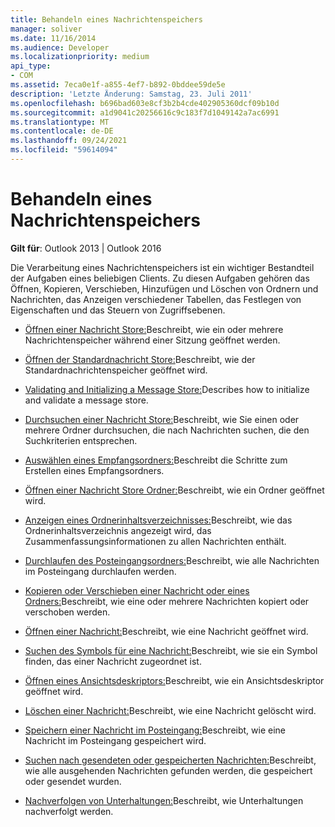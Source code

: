 ```yaml
---
title: Behandeln eines Nachrichtenspeichers
manager: soliver
ms.date: 11/16/2014
ms.audience: Developer
ms.localizationpriority: medium
api_type:
- COM
ms.assetid: 7eca0e1f-a855-4ef7-b892-0bddee59de5e
description: 'Letzte Änderung: Samstag, 23. Juli 2011'
ms.openlocfilehash: b696bad603e8cf3b2b4cde402905360dcf09b10d
ms.sourcegitcommit: a1d9041c20256616c9c183f7d1049142a7ac6991
ms.translationtype: MT
ms.contentlocale: de-DE
ms.lasthandoff: 09/24/2021
ms.locfileid: "59614094"
---
```

# <a name="handling-a-message-store"></a>Behandeln eines Nachrichtenspeichers
  
**Gilt für**: Outlook 2013 | Outlook 2016 
  
Die Verarbeitung eines Nachrichtenspeichers ist ein wichtiger Bestandteil der Aufgaben eines beliebigen Clients. Zu diesen Aufgaben gehören das Öffnen, Kopieren, Verschieben, Hinzufügen und Löschen von Ordnern und Nachrichten, das Anzeigen verschiedener Tabellen, das Festlegen von Eigenschaften und das Steuern von Zugriffsebenen.

- [Öffnen einer Nachricht Store:](opening-a-message-store.md)Beschreibt, wie ein oder mehrere Nachrichtenspeicher während einer Sitzung geöffnet werden.
    
- [Öffnen der Standardnachricht Store:](opening-the-default-message-store.md)Beschreibt, wie der Standardnachrichtenspeicher geöffnet wird.
    
- [Validating and Initializing a Message Store:](validating-and-initializing-a-message-store.md)Describes how to initialize and validate a message store.
    
- [Durchsuchen einer Nachricht Store:](searching-a-message-store.md)Beschreibt, wie Sie einen oder mehrere Ordner durchsuchen, die nach Nachrichten suchen, die den Suchkriterien entsprechen.
    
- [Auswählen eines Empfangsordners:](selecting-a-receive-folder.md)Beschreibt die Schritte zum Erstellen eines Empfangsordners.
    
- [Öffnen einer Nachricht Store Ordner:](opening-a-message-store-folder.md)Beschreibt, wie ein Ordner geöffnet wird.
    
- [Anzeigen eines Ordnerinhaltsverzeichnisses:](displaying-a-folder-contents-table.md)Beschreibt, wie das Ordnerinhaltsverzeichnis angezeigt wird, das Zusammenfassungsinformationen zu allen Nachrichten enthält.
    
- [Durchlaufen des Posteingangsordners:](traversing-the-inbox-folder.md)Beschreibt, wie alle Nachrichten im Posteingang durchlaufen werden.
    
- [Kopieren oder Verschieben einer Nachricht oder eines Ordners:](copying-or-moving-a-message-or-a-folder.md)Beschreibt, wie eine oder mehrere Nachrichten kopiert oder verschoben werden.
    
- [Öffnen einer Nachricht:](opening-a-message.md)Beschreibt, wie eine Nachricht geöffnet wird.
    
- [Suchen des Symbols für eine Nachricht:](finding-the-icon-for-a-message.md)Beschreibt, wie sie ein Symbol finden, das einer Nachricht zugeordnet ist.
    
- [Öffnen eines Ansichtsdeskriptors:](opening-a-view-descriptor.md)Beschreibt, wie ein Ansichtsdeskriptor geöffnet wird.
    
- [Löschen einer Nachricht:](deleting-a-message.md)Beschreibt, wie eine Nachricht gelöscht wird.
    
- [Speichern einer Nachricht im Posteingang:](saving-a-message-in-the-inbox.md)Beschreibt, wie eine Nachricht im Posteingang gespeichert wird.
    
- [Suchen nach gesendeten oder gespeicherten Nachrichten:](finding-sent-or-saved-messages.md)Beschreibt, wie alle ausgehenden Nachrichten gefunden werden, die gespeichert oder gesendet wurden.
    
- [Nachverfolgen von Unterhaltungen:](tracking-conversations.md)Beschreibt, wie Unterhaltungen nachverfolgt werden.
    

